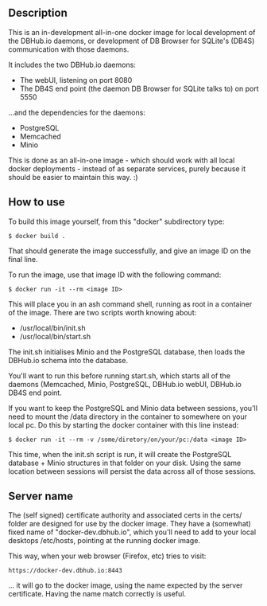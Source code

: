 ## Description

This is an in-development all-in-one docker image for local development
of the DBHub.io daemons, or development of DB Browser for SQLite's (DB4S)
communication with those daemons.

It includes the two DBHub.io daemons:

* The webUI, listening on port 8080
* The DB4S end point (the daemon DB Browser for SQLite talks to) on port 5550

...and the dependencies for the daemons:

* PostgreSQL
* Memcached
* Minio

This is done as an all-in-one image - which should work with all local docker
deployments - instead of as separate services, purely because it should be
easier to maintain this way. :)


## How to use

To build this image yourself, from this "docker" subdirectory type:

    $ docker build .

That should generate the image successfully, and give an image ID on the
final line.

To run the image, use that image ID with the following command:

    $ docker run -it --rm <image ID>

This will place you in an ash command shell, running as root in a container
of the image.  There are two scripts worth knowing about:

* /usr/local/bin/init.sh
* /usr/local/bin/start.sh

The init.sh initialises Minio and the PostgreSQL database, then loads the
DBHub.io schema into the database.

You'll want to run this before running start.sh, which starts all of the
daemons (Memcached, Minio, PostgreSQL, DBHub.io webUI, DBHub.io DB4S end
point.

If you want to keep the PostgreSQL and Minio data between sessions, you'll
need to mount the /data directory in the container to somewhere on your local
pc.  Do this by starting the docker container with this line instead:

    $ docker run -it --rm -v /some/diretory/on/your/pc:/data <image ID>

This time, when the init.sh script is run, it will create the PostgreSQL
database + Minio structures in that folder on your disk.  Using the same
location between sessions will persist the data across all of those
sessions.


## Server name

The (self signed) certificate authority and associated certs in the certs/
folder are designed for use by the docker image.  They have a (somewhat)
fixed name of "docker-dev.dbhub.io", which you'll need to add to your
local desktops /etc/hosts, pointing at the running docker image.

This way, when your web browser (Firefox, etc) tries to visit:

    https://docker-dev.dbhub.io:8443

... it will go to the docker image, using the name expected by the
server certificate.  Having the name match correctly is useful.
